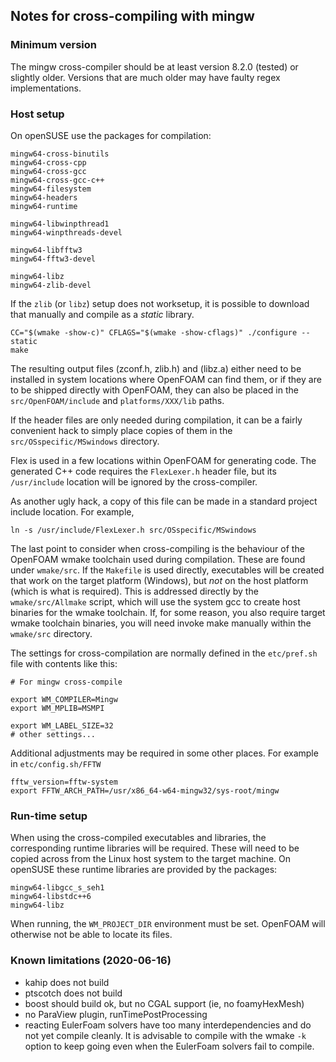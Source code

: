 ## Notes for cross-compiling with mingw

### Minimum version

The mingw cross-compiler should be at least version 8.2.0 (tested) or
slightly older. Versions that are much older may have faulty regex
implementations.

### Host setup

On openSUSE use the packages for compilation:
```
mingw64-cross-binutils
mingw64-cross-cpp
mingw64-cross-gcc
mingw64-cross-gcc-c++
mingw64-filesystem
mingw64-headers
mingw64-runtime

mingw64-libwinpthread1
mingw64-winpthreads-devel

mingw64-libfftw3
mingw64-fftw3-devel

mingw64-libz
mingw64-zlib-devel
```
If the `zlib` (or `libz`) setup does not worksetup, it is possible to download that manually and compile as a
*static* library.
```
CC="$(wmake -show-c)" CFLAGS="$(wmake -show-cflags)" ./configure --static
make
```

The resulting output files (zconf.h, zlib.h) and (libz.a) either need
to be installed in system locations where OpenFOAM can find them, or if
they are to be shipped directly with OpenFOAM, they can also be placed
in the `src/OpenFOAM/include` and `platforms/XXX/lib` paths.

If the header files are only needed during compilation, it can be a
fairly convenient hack to simply place copies of them in the
`src/OSspecific/MSwindows` directory.

Flex is used in a few locations within OpenFOAM for generating code.
The generated C++ code requires the `FlexLexer.h` header file, but
its `/usr/include` location will be ignored by the cross-compiler.

As another ugly hack, a copy of this file can be made in a standard
project include location. For example,
```
ln -s /usr/include/FlexLexer.h src/OSspecific/MSwindows
```

The last point to consider when cross-compiling is the behaviour of
the OpenFOAM wmake toolchain used during compilation. These are found
under `wmake/src`. If the `Makefile` is used directly, executables
will be created that work on the target platform (Windows), but *not*
on the host platform (which is what is required). This is addressed
directly by the `wmake/src/Allmake` script, which will use the system
gcc to create host binaries for the wmake toolchain. If, for some
reason, you also require target wmake toolchain binaries, you will
need invoke make manually within the `wmake/src` directory.


The settings for cross-compilation are normally defined in the
`etc/pref.sh` file with contents like this:
```
# For mingw cross-compile

export WM_COMPILER=Mingw
export WM_MPLIB=MSMPI

export WM_LABEL_SIZE=32
# other settings...
```

Additional adjustments may be required in some other places. For example
in `etc/config.sh/FFTW`
```
fftw_version=fftw-system
export FFTW_ARCH_PATH=/usr/x86_64-w64-mingw32/sys-root/mingw
```


### Run-time setup

When using the cross-compiled executables and libraries, the
corresponding runtime libraries will be required.
These will need to be copied across from the Linux host system to the
target machine.
On openSUSE these runtime libraries are provided by the packages:
```
mingw64-libgcc_s_seh1
mingw64-libstdc++6
mingw64-libz
```

When running, the `WM_PROJECT_DIR` environment must be set.
OpenFOAM will otherwise not be able to locate its files.


### Known limitations (2020-06-16)

- kahip does not build
- ptscotch does not build
- boost should build ok, but no CGAL support (ie, no foamyHexMesh)
- no ParaView plugin, runTimePostProcessing
- reacting EulerFoam solvers have too many interdependencies and do
  not yet compile cleanly.
  It is advisable to compile with the wmake `-k` option to keep going
  even when the EulerFoam solvers fail to compile.
